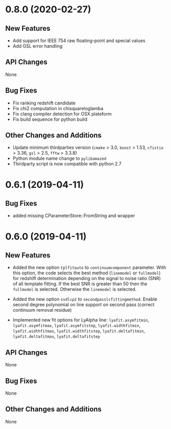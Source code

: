 # 0.8.0 (2020-02-27)

## New Features

* Add support for IEEE 754 raw floating-point and special values
* Add GSL error handling

## API Changes
None

## Bug Fixes

* Fix ranking redshift candidate
* Fix chi2 computation in chisquareloglamba
* Fix clang compiler detection for OSX plateform
* Fix build sequence for python build

## Other Changes and Additions

* Update minimum thirdparties version (`cmake` > 3.0, `boost` > 1.53, `cfistio` > 3.36, `gsl` > 2.5, `fftw` > 3.3.8)
* Python module name change to `pylibamazed`
* Thirdparty script is now compatible with python 2.7


# 0.6.1 (2019-04-11)

## Bug Fixes

* added missing CParameterStore::FromString and wrapper

# 0.6.0 (2019-04-11)

## New Features

* Added the new option `tplfitauto` to `continuumcomponent`
  parameter. With this option, the code selects the best method
  (`linemodel` or `fullmodel`) for redshift determination depending on
  the signal to noise ratio (SNR) of all template fitting. If the best
  SNR is greater than 50 then the `fullmodel` is selected. Otherwise
  the `linemodel` is selected.

* Added the new option `svdlcp2` to
  `secondpasslcfittingmethod`. Enable second degree polynomial on line
  support on second pass (correct continuum removal residue)

* Implemented new fit options for LyAlpha line: `lyafit.asymfitmin`,
  `lyafit.asymfitmax`, `lyafit.asymfitstep`, `lyafit.widthfitmin`,
  `lyafit.widthfitmax`, `lyafit.widthfitstep`, `lyafit.deltafitmin`,
  `lyafit.deltafitmax`, `lyafit.deltafitstep`

## API Changes
None

## Bug Fixes
None

## Other Changes and Additions
None

